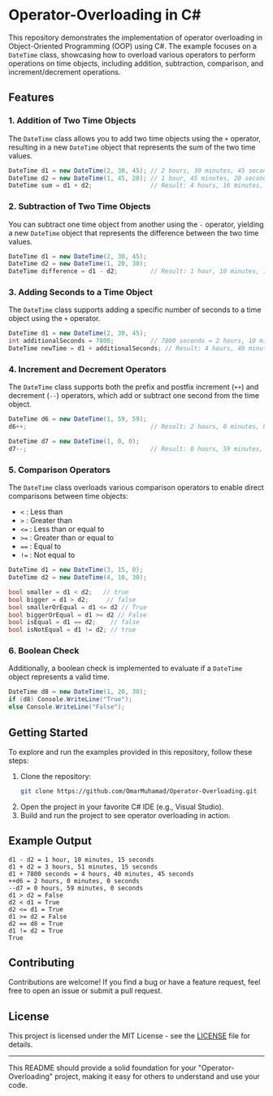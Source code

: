 

# Operator-Overloading in C#

This repository demonstrates the implementation of operator overloading in Object-Oriented Programming (OOP) using C#. The example focuses on a `DateTime` class, showcasing how to overload various operators to perform operations on time objects, including addition, subtraction, comparison, and increment/decrement operations.

## Features

### 1. **Addition of Two Time Objects**

The `DateTime` class allows you to add two time objects using the `+` operator, resulting in a new `DateTime` object that represents the sum of the two time values.

```csharp
DateTime d1 = new DateTime(2, 30, 45); // 2 hours, 30 minutes, 45 seconds
DateTime d2 = new DateTime(1, 45, 20); // 1 hour, 45 minutes, 20 seconds
DateTime sum = d1 + d2;                // Result: 4 hours, 16 minutes, 5 seconds
```

### 2. **Subtraction of Two Time Objects**

You can subtract one time object from another using the `-` operator, yielding a new `DateTime` object that represents the difference between the two time values.

```csharp
DateTime d1 = new DateTime(2, 30, 45);
DateTime d2 = new DateTime(1, 20, 30);
DateTime difference = d1 - d2;         // Result: 1 hour, 10 minutes, 15 seconds
```

### 3. **Adding Seconds to a Time Object**

The `DateTime` class supports adding a specific number of seconds to a time object using the `+` operator.

```csharp
DateTime d1 = new DateTime(2, 30, 45);
int additionalSeconds = 7800;          // 7800 seconds = 2 hours, 10 minutes
DateTime newTime = d1 + additionalSeconds; // Result: 4 hours, 40 minutes, 45 seconds
```

### 4. **Increment and Decrement Operators**

The `DateTime` class supports both the prefix and postfix increment (`++`) and decrement (`--`) operators, which add or subtract one second from the time object.

```csharp
DateTime d6 = new DateTime(1, 59, 59);
d6++;                                  // Result: 2 hours, 0 minutes, 0 seconds

DateTime d7 = new DateTime(1, 0, 0);
d7--;                                  // Result: 0 hours, 59 minutes, 0 seconds
```

### 5. **Comparison Operators**

The `DateTime` class overloads various comparison operators to enable direct comparisons between time objects:
- `<`  : Less than
- `>`  : Greater than
- `<=` : Less than or equal to
- `>=` : Greater than or equal to
- `==` : Equal to
- `!=` : Not equal to

```csharp
DateTime d1 = new DateTime(3, 15, 0);
DateTime d2 = new DateTime(4, 10, 30);

bool smaller = d1 < d2;   // true
bool bigger = d1 > d2;     // false
bool smallerOrEqual = d1 <= d2 // True
bool biggerOrEqual = d1 >= d2 // False
bool isEqual = d1 == d2;    // false
bool isNotEqual = d1 != d2; // true

```

### 6. **Boolean Check**

Additionally, a boolean check is implemented to evaluate if a `DateTime` object represents a valid time.

```csharp
DateTime d8 = new DateTime(1, 20, 30);
if (d8) Console.WriteLine("True");
else Console.WriteLine("False");
```

## Getting Started

To explore and run the examples provided in this repository, follow these steps:

1. Clone the repository:
    ```bash
    git clone https://github.com/OmarMuhamad/Operator-Overloading.git
    ```
2. Open the project in your favorite C# IDE (e.g., Visual Studio).
3. Build and run the project to see operator overloading in action.

## Example Output

```plaintext
d1 - d2 = 1 hour, 10 minutes, 15 seconds
d1 + d2 = 3 hours, 51 minutes, 15 seconds
d1 + 7800 seconds = 4 hours, 40 minutes, 45 seconds
++d6 = 2 hours, 0 minutes, 0 seconds
--d7 = 0 hours, 59 minutes, 0 seconds
d1 > d2 = False
d2 < d1 = True
d2 <= d1 = True
d1 >= d2 = False
d2 == d8 = True
d1 != d2 = True
True
```

## Contributing

Contributions are welcome! If you find a bug or have a feature request, feel free to open an issue or submit a pull request.

## License

This project is licensed under the MIT License - see the [LICENSE](LICENSE) file for details.

---

This README should provide a solid foundation for your "Operator-Overloading" project, making it easy for others to understand and use your code.
